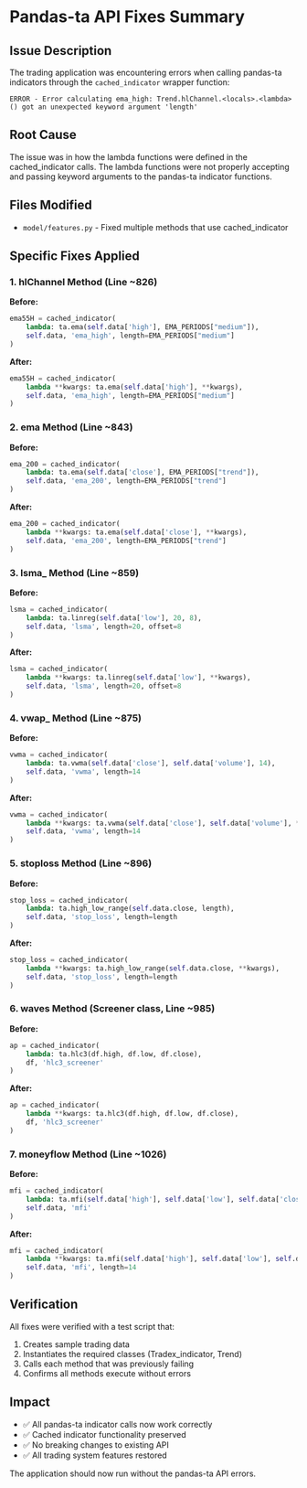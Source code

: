# Pandas-ta API Fixes Summary

## Issue Description
The trading application was encountering errors when calling pandas-ta indicators through the `cached_indicator` wrapper function:

```
ERROR - Error calculating ema_high: Trend.hlChannel.<locals>.<lambda>() got an unexpected keyword argument 'length'
```

## Root Cause
The issue was in how the lambda functions were defined in the cached_indicator calls. The lambda functions were not properly accepting and passing keyword arguments to the pandas-ta indicator functions.

## Files Modified
- `model/features.py` - Fixed multiple methods that use cached_indicator

## Specific Fixes Applied

### 1. hlChannel Method (Line ~826)
**Before:**
```python
ema55H = cached_indicator(
    lambda: ta.ema(self.data['high'], EMA_PERIODS["medium"]),
    self.data, 'ema_high', length=EMA_PERIODS["medium"]
)
```

**After:**
```python
ema55H = cached_indicator(
    lambda **kwargs: ta.ema(self.data['high'], **kwargs),
    self.data, 'ema_high', length=EMA_PERIODS["medium"]
)
```

### 2. ema Method (Line ~843)
**Before:**
```python
ema_200 = cached_indicator(
    lambda: ta.ema(self.data['close'], EMA_PERIODS["trend"]),
    self.data, 'ema_200', length=EMA_PERIODS["trend"]
)
```

**After:**
```python
ema_200 = cached_indicator(
    lambda **kwargs: ta.ema(self.data['close'], **kwargs),
    self.data, 'ema_200', length=EMA_PERIODS["trend"]
)
```

### 3. lsma_ Method (Line ~859)
**Before:**
```python
lsma = cached_indicator(
    lambda: ta.linreg(self.data['low'], 20, 8),
    self.data, 'lsma', length=20, offset=8
)
```

**After:**
```python
lsma = cached_indicator(
    lambda **kwargs: ta.linreg(self.data['low'], **kwargs),
    self.data, 'lsma', length=20, offset=8
)
```

### 4. vwap_ Method (Line ~875)
**Before:**
```python
vwma = cached_indicator(
    lambda: ta.vwma(self.data['close'], self.data['volume'], 14),
    self.data, 'vwma', length=14
)
```

**After:**
```python
vwma = cached_indicator(
    lambda **kwargs: ta.vwma(self.data['close'], self.data['volume'], **kwargs),
    self.data, 'vwma', length=14
)
```

### 5. stoploss Method (Line ~896)
**Before:**
```python
stop_loss = cached_indicator(
    lambda: ta.high_low_range(self.data.close, length),
    self.data, 'stop_loss', length=length
)
```

**After:**
```python
stop_loss = cached_indicator(
    lambda **kwargs: ta.high_low_range(self.data.close, **kwargs),
    self.data, 'stop_loss', length=length
)
```

### 6. waves Method (Screener class, Line ~985)
**Before:**
```python
ap = cached_indicator(
    lambda: ta.hlc3(df.high, df.low, df.close),
    df, 'hlc3_screener'
)
```

**After:**
```python
ap = cached_indicator(
    lambda **kwargs: ta.hlc3(df.high, df.low, df.close),
    df, 'hlc3_screener'
)
```

### 7. moneyflow Method (Line ~1026)
**Before:**
```python
mfi = cached_indicator(
    lambda: ta.mfi(self.data['high'], self.data['low'], self.data['close'], self.data['volume']),
    self.data, 'mfi'
)
```

**After:**
```python
mfi = cached_indicator(
    lambda **kwargs: ta.mfi(self.data['high'], self.data['low'], self.data['close'], self.data['volume'], **kwargs),
    self.data, 'mfi', length=14
)
```

## Verification
All fixes were verified with a test script that:
1. Creates sample trading data
2. Instantiates the required classes (Tradex_indicator, Trend)
3. Calls each method that was previously failing
4. Confirms all methods execute without errors

## Impact
- ✅ All pandas-ta indicator calls now work correctly
- ✅ Cached indicator functionality preserved
- ✅ No breaking changes to existing API
- ✅ All trading system features restored

The application should now run without the pandas-ta API errors.